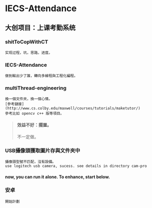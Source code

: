 # IECS-Attendance

## 大创项目：上课考勤系统

### shitToCopWithCT
    实现过程，坑，思路，进度。
    
### IECS-Attendance
    做到輸出少了誰，轉向多線程與工程化編程。
    
### multiThread-engineering
    換一個文件夾，換一個心情。
    [參考鏈接](http://www.cs.colby.edu/maxwell/courses/tutorials/maketutor/)
    參考比如 opencv c++ 版等項目。
> #### 效益不好：擱置。
>    不一定做。

### USB攝像頭獲取圖片存與文件夾中
    攝像頭型號不匹配，沒有設備。
    use logitech usb camera, sucess. see details in directory cam-pro

#### now, you can run it alone. To enhance, start below.
    
### 安卓
    開始計劃
